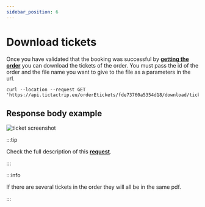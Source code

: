 ```yaml
---
sidebar_position: 6
---
```


# Download tickets

Once you have validated that the booking was successful by **[getting the order](./get-order)** you can download the tickets of the order.
You must pass the id of the order and the file name you want to give to the file as a parameters in the url.

```
curl --location --request GET 'https://api.tictactrip.eu/orderEtickets/fde73760a5354d18/download/ticketName'
```

## Response body example

![ticket screenshot](../../../static/img/altibusTicketPdf.png)

:::tip

Check the full description of this **[request](/api#operation/DownloadTicket)**.

:::

:::info

If there are several tickets in the order they will all be in the same pdf.

:::
